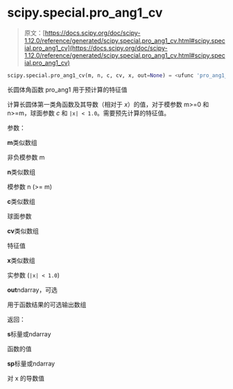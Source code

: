 # scipy.special.pro_ang1_cv

> 原文：[https://docs.scipy.org/doc/scipy-1.12.0/reference/generated/scipy.special.pro_ang1_cv.html#scipy.special.pro_ang1_cv](https://docs.scipy.org/doc/scipy-1.12.0/reference/generated/scipy.special.pro_ang1_cv.html#scipy.special.pro_ang1_cv)

```py
scipy.special.pro_ang1_cv(m, n, c, cv, x, out=None) = <ufunc 'pro_ang1_cv'>
```

长圆体角函数 pro_ang1 用于预计算的特征值

计算长圆体第一类角函数及其导数（相对于 *x*）的值，对于模参数 m>=0 和 n>=m，球面参数 *c* 和 `|x| < 1.0`。需要预先计算的特征值。

参数：

**m**类似数组

非负模参数 m

**n**类似数组

模参数 n (>= m)

**c**类似数组

球面参数

**cv**类似数组

特征值

**x**类似数组

实参数 (`|x| < 1.0`)

**out**ndarray，可选

用于函数结果的可选输出数组

返回：

**s**标量或ndarray

函数的值

**sp**标量或ndarray

对 x 的导数值
